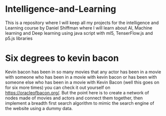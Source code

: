 # Intelligence-and-Learning
This is a repository where I will keep all my projects for the intelligence and Learning course by Daniel Shiffman where I will learn about AI, Machine learning and Deep learning using java script with ml5, TenserFlow.js and p5.js libraries 

# Six degrees to kevin bacon
Kevin bacon has been in so many movies that any actor has been in a movie with someone who has been in a movie with kevin bacon or has been with someone else who has been in a movie with Kevin Bacon (well this goes on for six more times) you can check it out yourself on https://oracleofbacon.org/.
But the point here is to create a network of nodes made of movies and actors and connect them together, then implement a breadth first search algorithm to mimic the search engine of the website using a dummy data. 
